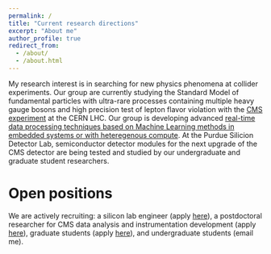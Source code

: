 ```yaml
---
permalink: /
title: "Current research directions"
excerpt: "About me"
author_profile: true
redirect_from: 
  - /about/
  - /about.html
---
```

My research interest is in searching for new physics phenomena at collider experiments. Our group are currently studying the Standard Model of fundamental particles with ultra-rare processes containing multiple heavy gauge bosons and high precision test of lepton flavor violation with the [CMS experiment](https://home.cern/science/experiments/cms) at the CERN LHC. Our group is developing advanced [real-time data processing techniques based on Machine Learning methods in embedded systems or with heteregenous compute](https://fastmachinelearning.org/index.html). At the Purdue Silicion Detector Lab, semiconductor detector modules for the next upgrade of the CMS detector are being tested and studied by our undergraduate and graduate student researchers.

Open positions
======
We are actively recruiting: a silicon lab engineer (apply [here](https://career8.successfactors.com/sfcareer/jobreqcareer?jobId=12785&company=purdueuniv)), a postdoctoral researcher for CMS data analysis and instrumentation development (apply [here](https://inspirehep.net/jobs/1796307)), graduate students (apply [here](https://www.physics.purdue.edu/academic-programs/future_students/admissions.html)), and undergraduate students (email me).

